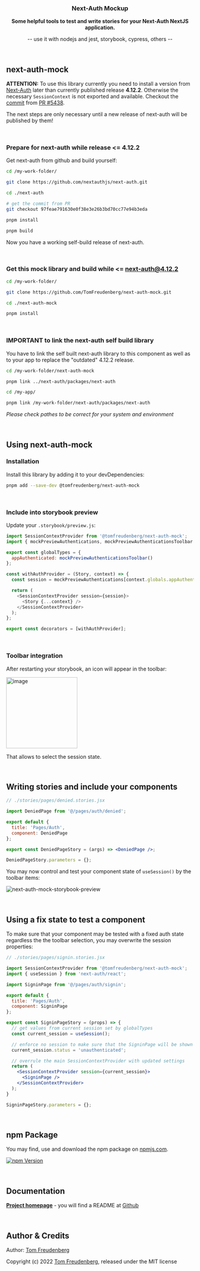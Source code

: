 <h3 align="center">Next-Auth Mockup</h3>
<p align="center">
  <strong>Some helpful tools to test and write stories for your Next-Auth NextJS application.</strong>
</p>
<p align="center">
-- use it with nodejs and jest, storybook, cypress, others --
</p>

<br>


## next-auth-mock

**ATTENTION:** To use this library currently you need to install a version from [Next-Auth](https://github.com/nextauthjs/next-auth) later than currently published release **4.12.2**. Otherwise the necessary `SessionContext` is not exported and available. Checkout the [commit](https://github.com/nextauthjs/next-auth/commit/97feae791630e0f38e3e26b3bd70cc77e94b3eda) from [PR #5438](https://github.com/nextauthjs/next-auth/pull/5438).

The next steps are only necessary until a new release of next-auth will be published by them!

<br>


### Prepare for next-auth while release <= 4.12.2

Get next-auth from github and build yourself:

```bash
cd /my-work-folder/

git clone https://github.com/nextauthjs/next-auth.git

cd ./next-auth

# get the commit from PR
git checkout 97feae791630e0f38e3e26b3bd70cc77e94b3eda

pnpm install

pnpm build
```

Now you have a working self-build release of next-auth.

<br>


### Get this mock library and build while <= next-auth@4.12.2

```bash
cd /my-work-folder/

git clone https://github.com/TomFreudenberg/next-auth-mock.git

cd ./next-auth-mock

pnpm install
```

<br>


### IMPORTANT to link the next-auth self build library

You have to link the self built next-auth library to this component as well as to your app to replace the "outdated" 4.12.2 release.

```bash
cd /my-work-folder/next-auth-mock

pnpm link ../next-auth/packages/next-auth

cd /my-app/

pnpm link /my-work-folder/next-auth/packages/next-auth
```

_Please check pathes to be correct for your system and environment_

<br>


## Using next-auth-mock

### Installation

Install this library by adding it to your devDependencies:

```bash
pnpm add --save-dev @tomfreudenberg/next-auth-mock
```

<br>

### Include into storybook preview

Update your `.storybook/preview.js`:

```js
import SessionContextProvider from '@tomfreudenberg/next-auth-mock';
import { mockPreviewAuthentications, mockPreviewAuthenticationsToolbar } from '@tomfreudenberg/next-auth-mock/storybook';

export const globalTypes = {
  appAuthenticated: mockPreviewAuthenticationsToolbar()
};

const withAuthProvider = (Story, context) => {
  const session = mockPreviewAuthentications[context.globals.appAuthenticated]?.session;

  return (
    <SessionContextProvider session={session}>
      <Story {...context} />
    </SessionContextProvider>
  );
};

export const decorators = [withAuthProvider];
```

<br>

### Toolbar integration

After restarting your storybook, an icon will appear in the toolbar:

<img width="191" alt="image" src="https://user-images.githubusercontent.com/410087/193901653-12114ea3-9a4c-4d93-ac93-46576a2409e6.png">

That allows to select the session state.

<br>


## Writing stories and include your components

```jsx
// ./stories/pages/denied.stories.jsx

import DeniedPage from '@/pages/auth/denied';

export default {
  title: 'Pages/Auth',
  component: DeniedPage
};

export const DeniedPageStory = (args) => <DeniedPage />;

DeniedPageStory.parameters = {};
```

You may now control and test your component state of `useSession()` by the toolbar items:

![next-auth-mock-storybook-preview](https://user-images.githubusercontent.com/410087/193903296-0c0ba17d-0c81-4034-afb2-36f5214ad5bc.gif)

<br>


## Using a fix state to test a component

To make sure that your component may be tested with a fixed auth state regardless the the toolbar selection, you may overwrite the session properties:

```jsx
// ./stories/pages/signin.stories.jsx

import SessionContextProvider from '@tomfreudenberg/next-auth-mock';
import { useSession } from 'next-auth/react';

import SigninPage from '@/pages/auth/signin';

export default {
  title: 'Pages/Auth',
  component: SigninPage
};

export const SigninPageStory = (props) => {
  // get values from current session set by globalTypes
  const current_session = useSession();

  // enforce no session to make sure that the SigninPage will be shown (not authenticated)
  current_session.status = 'unauthenticated';

  // overrule the main SessionContextProvider with updated settings
  return (
    <SessionContextProvider session={current_session}>
      <SigninPage />
    </SessionContextProvider>
  );
}

SigninPageStory.parameters = {};
```

<br>


## npm Package

You may find, use and download the npm package on [npmjs.com](https://npmjs.com/package/@tomfreudenberg/next-auth-mock).

[![npm Version](https://badge.fury.io/js/@tomfreudenberg%2Fnext-auth-mock.svg)](https://badge.fury.io/js/@tomfreudenberg%2Fnext-auth-mock) &nbsp;

<br>


## Documentation

**[Project homepage](https://github.com/TomFreudenberg/next-auth-mock)** - you will find a README at [Github](https://github.com/TomFreudenberg/next-auth-mock)

<br>


## Author & Credits

Author: [Tom Freudenberg](https://about.me/tom.freudenberg)

Copyright (c) 2022 [Tom Freudenberg](https://github.com/TomFreudenberg/), released under the MIT license
